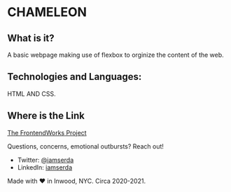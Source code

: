 # CHAMELEON

## What is it?
A basic webpage making use of flexbox to orginize the content of the web.

## Technologies and Languages:
HTML AND CSS.

## Where is the Link
<a href="https://iamserda.github.io/TC2021WDB/" target="_blank">The FrontendWorks Project</a>


Questions, concerns, emotional outbursts? Reach out!
- Twitter: <a href="https://twitter.com/iamserda">@iamserda</a>
- LinkedIn: <a href="https://linkedin.com/in/iamserda" target="_blank">iamserda</a>

Made with ❤️ in Inwood, NYC. Circa 2020-2021.

